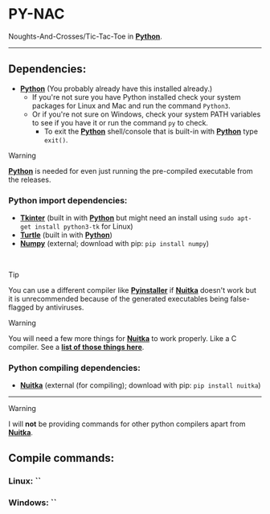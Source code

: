 # PY-NAC
Noughts-And-Crosses/Tic-Tac-Toe in **[Python](https://python.org)**.

<hr />

## Dependencies:
- **[Python](https://python.org)** (You probably already have this installed already.)
  -  If you're not sure you have Python installed check your system packages for Linux and Mac and run the command `Python3`.
  -  Or if you're not sure on Windows, check your system PATH variables to see if you have it or run the command `py` to check.
      - To exit the **[Python](https://python.org)** shell/console that is built-in with **[Python](https://python.org)** type `exit()`.

> [!WARNING]
> **[Python](https://python.org)** is needed for even just running the pre-compiled executable from the releases.

### Python import dependencies:
- **[Tkinter](https://docs.python.org/3/library/tkinter.html)** (built in with **[Python](https://python.org)** but might need an install using `sudo apt-get install python3-tk` for Linux)
- **[Turtle](https://docs.python.org/3/library/turtle.html)** (built in with **[Python](https://python.org)**)
- **[Numpy](https://numpy.org/)** (external; download with pip: `pip install numpy`)

<br>

> [!TIP]
> You can use a different compiler like **[Pyinstaller]()** if **[Nuitka](https://nuitka.net/)** doesn't work but it is unrecommended because of the generated executables being false-flagged by antiviruses.

> [!WARNING]
> You will need a few more things for **[Nuitka](https://nuitka.net/)** to work properly. Like a C compiler. See a **[list of those things here](https://nuitka.net/user-documentation/user-manual.html#requirements)**.

### Python compiling dependencies:
- **[Nuitka](https://nuitka.net/)** (external (for compiling); download with pip: `pip install nuitka`)

<hr />

> [!WARNING]
> I will **not** be providing commands for other python compilers apart from **[Nuitka](https://nuitka.net/)**.

## Compile commands:
### Linux: ``
### Windows: ``
